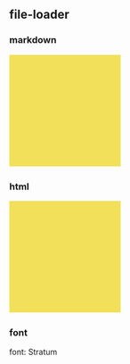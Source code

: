 ## file-loader

<!-- block-start: grid -->

<!-- block-start: column -->

### markdown

![js](../assets/js.jpg?w=150px&h=150px)

<!-- block-end -->
<!-- block-start: column -->

### html

<p><img src="../assets/js.jpg" alt="js" style={{width:150, height:150}} /></p>

<!-- block-end -->
<!-- block-end -->

### font

<p class="file-loader-font">font: Stratum</p>
